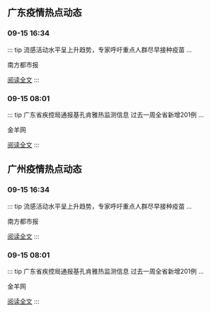 
## 广东疫情热点动态

  
### 09-15 16:34
::: tip 流感活动水平呈上升趋势，专家呼吁重点人群尽早接种疫苗
...

南方都市报

[阅读全文](https://view.inews.qq.com/a/20250915A06DXF00?uid=08fb476a5200eabc&chlid=_qqnews_custom_search_pictext&suid=8QIf3n9a7YEVvTfY5QM%3D&c_buffer=aid%3D20250915A06DXF00%3Bappver%3D7.7.10%3Bts%3D1758004306976&sign=AAwMmxT6lZThz1uHrP3Xr%2FyIurmk8yH6iNPyfbbTjbqQr1NR%2B%2FuIMMhqN7Wt4qVSHAhflSVyizCXT9JvM8AMSphqfq7K1KmC94%2BkPh6s61AHdyzCtSq3Y7S4xKxCiQSE7Ur239hX)
:::

### 09-15 08:01
::: tip 广东省疾控局通报基孔肯雅热监测信息 过去一周全省新增201例
...

金羊网

[阅读全文](https://view.inews.qq.com/a/20250915A01TVS00?uid=08fb476a5200eabc&chlid=_qqnews_custom_search_pictext&suid=8QIf3n9a7YEVvTfY5QM%3D&c_buffer=aid%3D20250915A01TVS00%3Bappver%3D7.7.10%3Bts%3D1758004344580&sign=AAwiykYhm3IQmiAC9NaunKfe7ICDB92M%2BMhzpMfU3pVAS9tJAA8QEByj0k4s5QD78EMx6rio3DyfWa95tKZE86Jne8hJxkMlp41Wk%2FGJFyhFOkFhm%2BIWlJjOGIm1yHlgeVt9oHLP)
:::


## 广州疫情热点动态

  
### 09-15 16:34
::: tip 流感活动水平呈上升趋势，专家呼吁重点人群尽早接种疫苗
...

南方都市报

[阅读全文](https://view.inews.qq.com/a/20250915A06DXF00?uid=08fb476a5200eabc&chlid=_qqnews_custom_search_pictext&suid=8QIf3n9a7YEVvTfY5QM%3D&c_buffer=aid%3D20250915A06DXF00%3Bappver%3D7.7.10%3Bts%3D1758004306976&sign=AAwMmxT6lZThz1uHrP3Xr%2FyIurmk8yH6iNPyfbbTjbqQr1NR%2B%2FuIMMhqN7Wt4qVSHAhflSVyizCXT9JvM8AMSphqfq7K1KmC94%2BkPh6s61AHdyzCtSq3Y7S4xKxCiQSE7Ur239hX)
:::

### 09-15 08:01
::: tip 广东省疾控局通报基孔肯雅热监测信息 过去一周全省新增201例
...

金羊网

[阅读全文](https://view.inews.qq.com/a/20250915A01TVS00?uid=08fb476a5200eabc&chlid=_qqnews_custom_search_pictext&suid=8QIf3n9a7YEVvTfY5QM%3D&c_buffer=aid%3D20250915A01TVS00%3Bappver%3D7.7.10%3Bts%3D1758004344580&sign=AAwiykYhm3IQmiAC9NaunKfe7ICDB92M%2BMhzpMfU3pVAS9tJAA8QEByj0k4s5QD78EMx6rio3DyfWa95tKZE86Jne8hJxkMlp41Wk%2FGJFyhFOkFhm%2BIWlJjOGIm1yHlgeVt9oHLP)
:::

